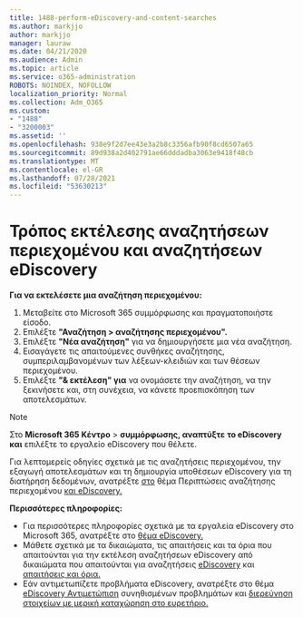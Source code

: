 ```yaml
---
title: 1488-perform-eDiscovery-and-content-searches
ms.author: markjjo
author: markjjo
manager: lauraw
ms.date: 04/21/2020
ms.audience: Admin
ms.topic: article
ms.service: o365-administration
ROBOTS: NOINDEX, NOFOLLOW
localization_priority: Normal
ms.collection: Adm_O365
ms.custom:
- "1488"
- "3200003"
ms.assetid: ''
ms.openlocfilehash: 938e9f2d7ee43e3a2b8c3356afb90f8cd6507a65
ms.sourcegitcommit: 89d938a2d402791ae66dddadba3063e9418f48cb
ms.translationtype: MT
ms.contentlocale: el-GR
ms.lasthandoff: 07/28/2021
ms.locfileid: "53630213"
---
```

# <a name="how-to-perform-content-searches-and-ediscovery-searches"></a>Τρόπος εκτέλεσης αναζητήσεων περιεχομένου και αναζητήσεων eDiscovery

**Για να εκτελέσετε μια αναζήτηση περιεχομένου:**

1. Μεταβείτε στο Microsoft 365 συμμόρφωσης και πραγματοποιήστε είσοδο.
2. Επιλέξτε **"Αναζήτηση > αναζήτησης περιεχομένου".**
3. Επιλέξτε **"Νέα αναζήτηση"** για να δημιουργήσετε μια νέα αναζήτηση.
4. Εισαγάγετε τις απαιτούμενες συνθήκες αναζήτησης, συμπεριλαμβανομένων των λέξεων-κλειδιών και των θέσεων περιεχομένου.
5. Επιλέξτε **"& εκτέλεση" για** να ονομάσετε την αναζήτηση, να την ξεκινήσετε και, στη συνέχεια, να κάνετε προεπισκόπηση των αποτελεσμάτων.

> [!NOTE]
> Στο **Microsoft 365 Κέντρο**  >  **συμμόρφωσης, αναπτύξτε** **το eDiscovery και** επιλέξτε το εργαλείο eDiscovery που θέλετε.

Για λεπτομερείς οδηγίες σχετικά με τις αναζητήσεις περιεχομένου, την εξαγωγή αποτελεσμάτων και τη δημιουργία υποθέσεων eDiscovery για τη διατήρηση δεδομένων, ανατρέξτε [στο](/microsoft-365/compliance/content-search) θέμα Περιπτώσεις αναζήτησης περιεχομένου [και eDiscovery.](/microsoft-365/compliance/ediscovery-cases)

**Περισσότερες πληροφορίες:**

- Για περισσότερες πληροφορίες σχετικά με τα εργαλεία eDiscovery στο Microsoft 365, ανατρέξτε στο [θέμα eDiscovery.](/microsoft-365/compliance/ediscovery)
- Μάθετε σχετικά με τα δικαιώματα, τις απαιτήσεις και τα όρια που απαιτούνται για την εκτέλεση αναζητήσεων eDiscovery από δικαιώματα που απαιτούνται για αναζητήσεις [eDiscovery](/microsoft-365/compliance/assign-ediscovery-permissions) και [απαιτήσεις και όρια.](/microsoft-365/compliance/limits-for-content-search)
- Εάν αντιμετωπίζετε προβλήματα eDiscovery, ανατρέξτε στο θέμα [eDiscovery Αντιμετώπιση](/microsoft-365/compliance/ediscovery-troubleshooting-common-issues) συνηθισμένων προβλημάτων και [διερεύνηση στοιχείων με μερική καταχώρηση στο ευρετήριο.](/microsoft-365/compliance/investigating-partially-indexed-items-in-ediscovery)
